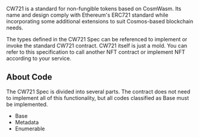 CW721 is a standard for non-fungible tokens based on CosmWasm. Its name and design comply with Ethereum's ERC721 standard while incorporating some additional extensions to suit Cosmos-based blockchain needs.

The types defined in the CW721 Spec can be referenced to implement or invoke the standard CW721 contract. CW721 itself is just a mold. You can refer to this specification to call another NFT contract or implement NFT according to your service.

## About Code

The CW721 Spec is divided into several parts. The contract does not need to implement all of this functionality, but all codes classified as Base must be implemented.

- Base
- Metadata
- Enumerable